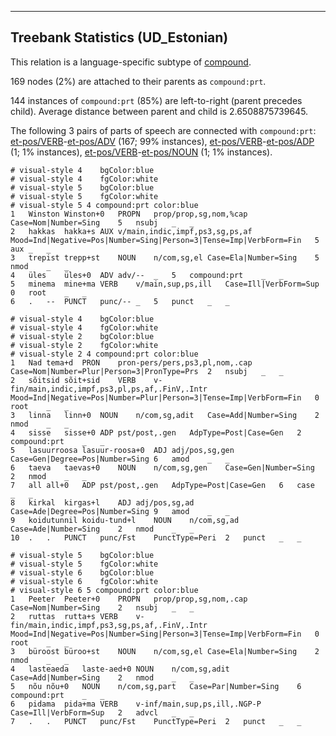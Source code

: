 

--------------------------------------------------------------------------------

## Treebank Statistics (UD_Estonian)

This relation is a language-specific subtype of [compound]().

169 nodes (2%) are attached to their parents as `compound:prt`.

144 instances of `compound:prt` (85%) are left-to-right (parent precedes child).
Average distance between parent and child is 2.6508875739645.

The following 3 pairs of parts of speech are connected with `compound:prt`: [et-pos/VERB]()-[et-pos/ADV]() (167; 99% instances), [et-pos/VERB]()-[et-pos/ADP]() (1; 1% instances), [et-pos/VERB]()-[et-pos/NOUN]() (1; 1% instances).


~~~ conllu
# visual-style 4	bgColor:blue
# visual-style 4	fgColor:white
# visual-style 5	bgColor:blue
# visual-style 5	fgColor:white
# visual-style 5 4 compound:prt	color:blue
1	Winston	Winston+0	PROPN	prop/prop,sg,nom,%cap	Case=Nom|Number=Sing	5	nsubj	_	_
2	hakkas	hakka+s	AUX	v/main,indic,impf,ps3,sg,ps,af	Mood=Ind|Negative=Pos|Number=Sing|Person=3|Tense=Imp|VerbForm=Fin	5	aux	_	_
3	trepist	trepp+st	NOUN	n/com,sg,el	Case=Ela|Number=Sing	5	nmod	_	_
4	üles	üles+0	ADV	adv/--	_	5	compound:prt	_	_
5	minema	mine+ma	VERB	v/main,sup,ps,ill	Case=Ill|VerbForm=Sup	0	root	_	_
6	.	--	PUNCT	punc/--	_	5	punct	_	_

~~~


~~~ conllu
# visual-style 4	bgColor:blue
# visual-style 4	fgColor:white
# visual-style 2	bgColor:blue
# visual-style 2	fgColor:white
# visual-style 2 4 compound:prt	color:blue
1	Nad	tema+d	PRON	pron-pers/pers,ps3,pl,nom,.cap	Case=Nom|Number=Plur|Person=3|PronType=Prs	2	nsubj	_	_
2	sõitsid	sõit+sid	VERB	v-fin/main,indic,impf,ps3,pl,ps,af,.FinV,.Intr	Mood=Ind|Negative=Pos|Number=Plur|Person=3|Tense=Imp|VerbForm=Fin	0	root	_	_
3	linna	linn+0	NOUN	n/com,sg,adit	Case=Add|Number=Sing	2	nmod	_	_
4	sisse	sisse+0	ADP	pst/post,.gen	AdpType=Post|Case=Gen	2	compound:prt	_	_
5	lasuurroosa	lasuur-roosa+0	ADJ	adj/pos,sg,gen	Case=Gen|Degree=Pos|Number=Sing	6	amod	_	_
6	taeva	taevas+0	NOUN	n/com,sg,gen	Case=Gen|Number=Sing	2	nmod	_	_
7	all	all+0	ADP	pst/post,.gen	AdpType=Post|Case=Gen	6	case	_	_
8	kirkal	kirgas+l	ADJ	adj/pos,sg,ad	Case=Ade|Degree=Pos|Number=Sing	9	amod	_	_
9	koidutunnil	koidu-tund+l	NOUN	n/com,sg,ad	Case=Ade|Number=Sing	2	nmod	_	_
10	.	.	PUNCT	punc/Fst	PunctType=Peri	2	punct	_	_

~~~


~~~ conllu
# visual-style 5	bgColor:blue
# visual-style 5	fgColor:white
# visual-style 6	bgColor:blue
# visual-style 6	fgColor:white
# visual-style 6 5 compound:prt	color:blue
1	Peeter	Peeter+0	PROPN	prop/prop,sg,nom,.cap	Case=Nom|Number=Sing	2	nsubj	_	_
2	ruttas	rutta+s	VERB	v-fin/main,indic,impf,ps3,sg,ps,af,.FinV,.Intr	Mood=Ind|Negative=Pos|Number=Sing|Person=3|Tense=Imp|VerbForm=Fin	0	root	_	_
3	büroost	büroo+st	NOUN	n/com,sg,el	Case=Ela|Number=Sing	2	nmod	_	_
4	lasteaeda	laste-aed+0	NOUN	n/com,sg,adit	Case=Add|Number=Sing	2	nmod	_	_
5	nõu	nõu+0	NOUN	n/com,sg,part	Case=Par|Number=Sing	6	compound:prt	_	_
6	pidama	pida+ma	VERB	v-inf/main,sup,ps,ill,.NGP-P	Case=Ill|VerbForm=Sup	2	advcl	_	_
7	.	.	PUNCT	punc/Fst	PunctType=Peri	2	punct	_	_

~~~


